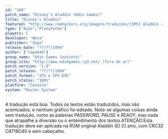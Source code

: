 ```yaml
---
id: "166"
patch_name: "Disney's Aladdin (Odin Games)"
title: "Disney's Aladdin"
featured: "http://www.romhackers.org/imagens/traducoes/[SMS] Aladdin - Odin Games - 1.png"
type: ["Ação","Plataforma"]
players: 1
developer: "Nexa"
publisher: "Sega"
release_date: "??/??/1994"
author: ["lmp4444"]
group_name: "Odin Games (extinto)"
group_site: "http://www.odimgames.rg3.net/ (fora do ar)"
patch_version: "1.0"
patch_release: "??/??/1994"
patch_format: "IPS e IPS-EXE"
patch_status: "100%"
platform: "Console"
system: "Master System"
---
```


A tradução está boa. Todos os textos estão traduzidos, mas não acentuados, e nenhum gráfico foi editado. Nota-se algumas coisas ainda sem tradução, como as palavras PASSWORD, PAUSE e READY, mas nada que atrapalhe a diversão ou o entendimento dos textos.ATENÇÃO:Esta tradução deve ser aplicada na ROM original Aladdin (E) [!].sms, com CRC32 C8718D40 e sem cabeçalho.